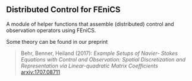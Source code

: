 Distributed Control for FEniCS
---

A module of helper functions that assemble (distributed) control and observation
operators using FEniCS.

Some theory can be found in our preprint

> Behr, Benner, Heiland (2017): *Example Setups of Navier- Stokes Equations with
> Control and Observation: Spatial Discretization and Representation via
> Linear-quadratic Matrix Coefficients*
> [arxiv:1707.08711](http://arxiv.org/abs/1707.08711)
